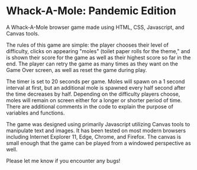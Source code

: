 # Whack-A-Mole: Pandemic Edition
A Whack-A-Mole browser game made using HTML, CSS, Javascript, and Canvas tools.

The rules of this game are simple: the player chooses their level of difficulty, clicks on appearing "moles" (toilet paper rolls for the
theme," and is shown their score for the game as well as their highest score so far in the end. The player can retry the game as many
times as they want on the Game Over screen, as well as reset the game during play.

The timer is set to 20 seconds per game. Moles will spawn on a 1 second interval at first, but an additional mole is spawned every half
second after the time decreases by half. Depending on the difficulty players choose, moles will remain on screen either for a longer
or shorter period of time. There are additional comments in the code to explain the purpose of variables and functions.

The game was designed using primarily Javascript utilizing Canvas tools to manipulate text and images. It has been tested on most modern
browsers including Internet Explorer 11, Edge, Chrome, and Firefox. The canvas is small enough that the game can be played from a windowed
perspective as well.

Please let me know if you encounter any bugs!
